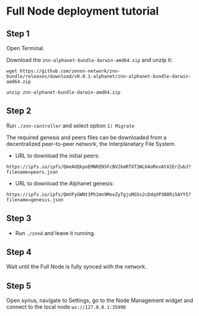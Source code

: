 # Full Node deployment tutorial

## Step 1

Open Terminal.

Download the `znn-alphanet-bundle-darwin-amd64.zip` and unzip it:

```
wget https://github.com/zenon-network/znn-bundle/releases/download/v0.0.1-alphanet/znn-alphanet-bundle-darwin-amd64.zip
```
```
unzip znn-alphanet-bundle-darwin-amd64.zip
```

## Step 2

Run `./znn-controller` and select option `1) Migrate`

The required genesis and peers files can be downloaded from a decentralized peer-to-peer network, the Interplanetary File System.

- URL to download the initial peers: 
```
https://ipfs.io/ipfs/QmeAUQkpoEMNRQ9SFcBV2kmRTXT3WLKAoMxvAtX2ErZubJ?filename=peers.json
```
- URL to download the Alphanet genesis: 
```
https://ipfs.io/ipfs/QmVFyGWNt3Ph2mn9MoxZyTgjuMGSs2cDdqXP3B8Ri5AYY5?filename=genesis.json
```

## Step 3

- Run `./znnd` and leave it running.

## Step 4

Wait until the Full Node is fully synced with the network.

## Step 5

Open syrius, navigate to Settings, go to the Node Management widget and connect to the local node `ws://127.0.0.1:35998`
